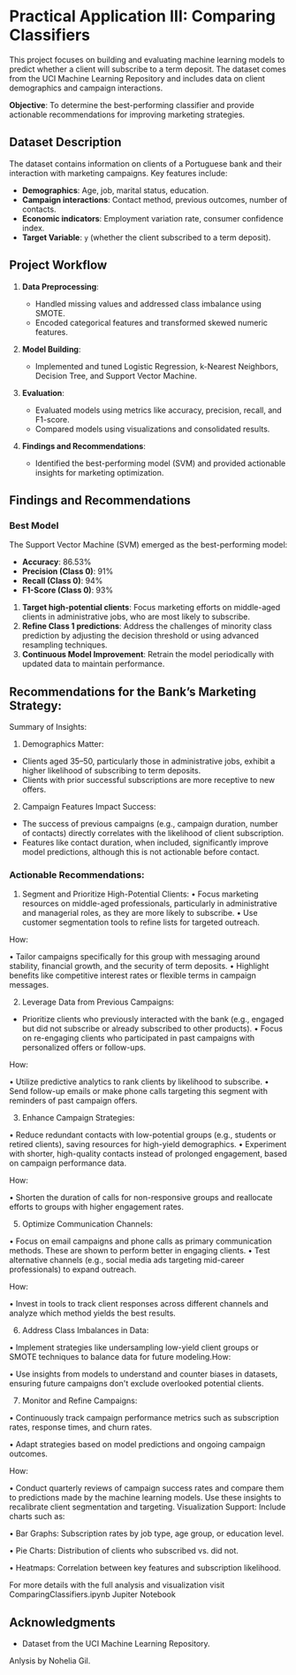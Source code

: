 # Practical Application III: Comparing Classifiers

This project focuses on building and evaluating machine learning models to predict whether a client will subscribe to a term deposit. The dataset comes from the UCI Machine Learning Repository and includes data on client demographics and campaign interactions.

**Objective**: To determine the best-performing classifier and provide actionable recommendations for improving marketing strategies.
## Dataset Description

The dataset contains information on clients of a Portuguese bank and their interaction with marketing campaigns. Key features include:

- **Demographics**: Age, job, marital status, education.
- **Campaign interactions**: Contact method, previous outcomes, number of contacts.
- **Economic indicators**: Employment variation rate, consumer confidence index.
- **Target Variable**: `y` (whether the client subscribed to a term deposit).
## Project Workflow

1. **Data Preprocessing**:
   - Handled missing values and addressed class imbalance using SMOTE.
   - Encoded categorical features and transformed skewed numeric features.

2. **Model Building**:
   - Implemented and tuned Logistic Regression, k-Nearest Neighbors, Decision Tree, and Support Vector Machine.

3. **Evaluation**:
   - Evaluated models using metrics like accuracy, precision, recall, and F1-score.
   - Compared models using visualizations and consolidated results.

4. **Findings and Recommendations**:
   - Identified the best-performing model (SVM) and provided actionable insights for marketing optimization.
## Findings and Recommendations

### Best Model
The Support Vector Machine (SVM) emerged as the best-performing model:
- **Accuracy**: 86.53%
- **Precision (Class 0)**: 91%
- **Recall (Class 0)**: 94%
- **F1-Score (Class 0)**: 93%

1. **Target high-potential clients**: Focus marketing efforts on middle-aged clients in administrative jobs, who are most likely to subscribe.
2. **Refine Class 1 predictions**: Address the challenges of minority class prediction by adjusting the decision threshold or using advanced resampling techniques.
3. **Continuous Model Improvement**: Retrain the model periodically with updated data to maintain performance.

## Recommendations for the Bank’s Marketing Strategy:
Summary of Insights:
1.	Demographics Matter:
- Clients aged 35–50, particularly those in administrative jobs, exhibit a higher likelihood of subscribing to term deposits.
- Clients with prior successful subscriptions are more receptive to new offers.
  
2.	Campaign Features Impact Success:
-	The success of previous campaigns (e.g., campaign duration, number of contacts) directly correlates with the likelihood of client subscription.
-	Features like contact duration, when included, significantly improve model predictions, although this is not actionable before contact.

### Actionable Recommendations:

1. Segment and Prioritize High-Potential Clients:
•	Focus marketing resources on middle-aged professionals, particularly in administrative and managerial roles, as they are more likely to subscribe.
•	Use customer segmentation tools to refine lists for targeted outreach.

How:

•	Tailor campaigns specifically for this group with messaging around stability, financial growth, and the security of term deposits.
•	Highlight benefits like competitive interest rates or flexible terms in campaign messages.

2. Leverage Data from Previous Campaigns:
-	Prioritize clients who previously interacted with the bank (e.g., engaged but did not subscribe or already subscribed to other products).
•	Focus on re-engaging clients who participated in past campaigns with personalized offers or follow-ups.

How:

•	Utilize predictive analytics to rank clients by likelihood to subscribe.
•	Send follow-up emails or make phone calls targeting this segment with reminders of past campaign offers.

3. Enhance Campaign Strategies:
    
•	Reduce redundant contacts with low-potential groups (e.g., students or retired clients), saving resources for high-yield demographics.
•	Experiment with shorter, high-quality contacts instead of prolonged engagement, based on campaign performance data.

How:

•	Shorten the duration of calls for non-responsive groups and reallocate efforts to groups with higher engagement rates.

5. Optimize Communication Channels:
   
•	Focus on email campaigns and phone calls as primary communication methods. These are shown to perform better in engaging clients.
•	Test alternative channels (e.g., social media ads targeting mid-career professionals) to expand outreach.

How:

•	Invest in tools to track client responses across different channels and analyze which method yields the best results.

6. Address Class Imbalances in Data:
   
•	Implement strategies like undersampling low-yield client groups or SMOTE techniques to balance data for future modeling.How:

•	Use insights from models to understand and counter biases in datasets, ensuring future campaigns don't exclude overlooked potential clients.

7. Monitor and Refine Campaigns:
   
•	Continuously track campaign performance metrics such as subscription rates, response times, and churn rates.

•	Adapt strategies based on model predictions and ongoing campaign outcomes.

How:

•	Conduct quarterly reviews of campaign success rates and compare them to predictions made by the machine learning models. Use these insights to recalibrate client segmentation and targeting.
Visualization Support: Include charts such as:

•	Bar Graphs: Subscription rates by job type, age group, or education level.

•	Pie Charts: Distribution of clients who subscribed vs. did not.

•	Heatmaps: Correlation between key features and subscription likelihood.

For more details with the full analysis and visualization visit ComparingClassifiers.ipynb Jupiter Notebook

## Acknowledgments

- Dataset from the UCI Machine Learning Repository.


Anlysis by Nohelia Gil.
